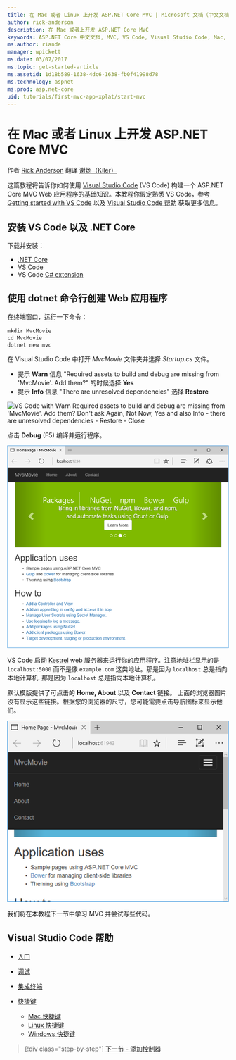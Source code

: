 ```yaml
---
title: 在 Mac 或者 Linux 上开发 ASP.NET Core MVC | Microsoft 文档（中文文档）
author: rick-anderson
description: 在 Mac 或者上开发 ASP.NET Core MVC 
keywords: ASP.NET Core 中文文档, MVC, VS Code, Visual Studio Code, Mac, Linux
ms.author: riande
manager: wpickett
ms.date: 03/07/2017
ms.topic: get-started-article
ms.assetid: 1d18b589-1638-4dc6-1638-fb0f41998d78
ms.technology: aspnet
ms.prod: asp.net-core
uid: tutorials/first-mvc-app-xplat/start-mvc
---
```

# 在 Mac 或者 Linux 上开发 ASP.NET Core MVC

作者 [Rick Anderson](https://twitter.com/RickAndMSFT)
翻译 [谢炀（Kiler）](https://github.com/kiler398/) 


这篇教程将告诉你如何使用 [Visual Studio Code](https://code.visualstudio.com) (VS Code) 构建一个 ASP.NET Core MVC Web 应用程序的基础知识。本教程你假定熟悉 VS Code，参考 [Getting started with VS Code](https://code.visualstudio.com/docs) 以及 [Visual Studio Code 帮助](#visual-studio-code-help) 获取更多信息。

## 安装 VS Code 以及 .NET Core

下载并安装：
- [.NET Core](https://microsoft.com/net/core)
- [VS Code](https://code.visualstudio.com)
- VS Code [C# extension](https://marketplace.visualstudio.com/items?itemName=ms-vscode.csharp)

## 使用 dotnet 命令行创建 Web 应用程序

在终端窗口，运行一下命令：

```console
mkdir MvcMovie
cd MvcMovie
dotnet new mvc
```

在 Visual Studio Code 中打开 *MvcMovie* 文件夹并选择 *Startup.cs* 文件。

- 提示 **Warn** 信息 "Required assets to build and debug are missing from 'MvcMovie'. Add them?" 的时候选择 **Yes** 
- 提示 **Info** 信息 "There are unresolved dependencies" 选择 **Restore** 

![VS Code with Warn Required assets to build and debug are missing from 'MvcMovie'. Add them? Don't ask Again, Not Now, Yes and also Info - there are unresolved dependencies  - Restore - Close](../web-api-vsc/_static/vsc_restore.png)

点击 **Debug** (F5) 编译并运行程序。

![运行程序](../first-mvc-app/start-mvc/_static/1.png)

VS Code 启动 [Kestrel](xref:fundamentals/servers/kestrel) web 服务器来运行你的应用程序。注意地址栏显示的是 `localhost:5000` 而不是像 `example.com` 这类地址。那是因为  `localhost` 总是指向本地计算机. 那是因为 `localhost`  总是指向本地计算机。

默认模版提供了可点击的 **Home, About** 以及 **Contact** 链接。 上面的浏览器图片没有显示这些链接。根据您的浏览器的尺寸，您可能需要点击导航图标来显示他们。

![navigation icon in upper right](../first-mvc-app/start-mvc/_static/2.png)

我们将在本教程下一节中学习 MVC 并尝试写些代码。

## Visual Studio Code 帮助

- [入门](https://code.visualstudio.com/docs)
- [调试](https://code.visualstudio.com/docs/editor/debugging)
- [集成终端](https://code.visualstudio.com/docs/editor/integrated-terminal)
- [快捷键](https://code.visualstudio.com/docs/getstarted/keybindings#_keyboard-shortcuts-reference)

  - [Mac 快捷键](https://go.microsoft.com/fwlink/?linkid=832143)
  - [Linux 快捷键](https://go.microsoft.com/fwlink/?linkid=832144)
  - [Windows 快捷键](https://go.microsoft.com/fwlink/?linkid=832145)

>[!div class="step-by-step"]
[下一节 - 添加控制器](adding-controller.md)